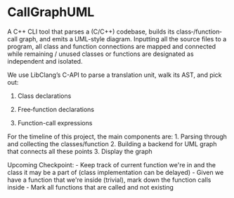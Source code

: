 # CallGraphUML

A C++ CLI tool that parses a (C/C++) codebase, builds its class‐/function‐call graph, and emits a UML-style diagram.
Inputting all the source files to a program, all class and function connections are mapped and connected while remaining / unused 
classes or functions are designated as independent and isolated.

We use LibClang’s C-API to parse a translation unit, walk its AST, and pick out:

1. Class declarations

2. Free‐function declarations

3. Function-call expressions






For the timeline of this project, the main components are: 
    1. Parsing through and collecting the classes/function
    2. Building a backend for UML graph that connects all these points
    3. Display the graph


Upcoming Checkpoint:
    - Keep track of current function we're in and the class it may be a part of (class implementation can be delayed)
    - Given we have a function that we're inside (trivial), mark down the function calls inside 
    - Mark all functions that are called and not existing
